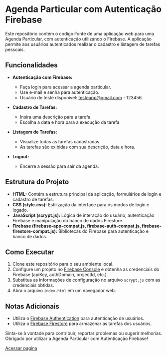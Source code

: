 # Agenda Particular com Autenticação Firebase

Este repositório contém o código-fonte de uma aplicação web para uma Agenda Particular, com autenticação utilizando o Firebase. A aplicação permite aos usuários autenticados realizar o cadastro e listagem de tarefas pessoais.

## Funcionalidades

- **Autenticação com Firebase:**
  - Faça login para acessar a agenda particular.
  - Use e-mail e senha para autenticação.
  - Usuário de teste disponível: testeapp@gmail.com - 123456.

- **Cadastro de Tarefas:**
  - Insira uma descrição para a tarefa.
  - Escolha a data e hora para a execução da tarefa.

- **Listagem de Tarefas:**
  - Visualize todas as tarefas cadastradas.
  - As tarefas são exibidas com sua descrição, data e hora.

- **Logout:**
  - Encerre a sessão para sair da agenda.

## Estrutura do Projeto

- **HTML:** Contém a estrutura principal da aplicação, formulários de login e cadastro de tarefas.
- **CSS (style.css):** Estilização da interface para os modos de login e logado.
- **JavaScript (scrypt.js):** Lógica de interação do usuário, autenticação Firebase e manipulação do banco de dados Firestore.
- **Firebase (firebase-app-compat.js, firebase-auth-compat.js, firebase-firestore-compat.js):** Bibliotecas do Firebase para autenticação e banco de dados.

## Como Executar

1. Clone este repositório para o seu ambiente local.
2. Configure um projeto no [Firebase Console](https://console.firebase.google.com/) e obtenha as credenciais do Firebase (apiKey, authDomain, projectId, etc.).
3. Substitua as informações de configuração no arquivo `scrypt.js` com as credenciais obtidas.
4. Abra o arquivo `index.html` em um navegador web.

## Notas Adicionais

- Utiliza o [Firebase Authentication](https://firebase.google.com/docs/auth) para autenticação de usuários.
- Utiliza o [Firebase Firestore](https://firebase.google.com/docs/firestore) para armazenar as tarefas dos usuários.

Sinta-se à vontade para contribuir, reportar problemas ou sugerir melhorias. Obrigado por utilizar a Agenda Particular com Autenticação Firebase!


[Acessar pagina](https://igorxrs.github.io/Agenda-com-auth/)

